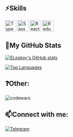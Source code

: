 ## ⚡Skills

<p align="left">
  <a href="https://www.typescriptlang.org/" target="_blank" rel="noreferrer"><img src="https://raw.githubusercontent.com/danielcranney/readme-generator/main/public/icons/skills/typescript-colored.svg" width="36" height="36" alt="TypeScript" /></a>
  <a href="https://sass-lang.com/" target="_blank" rel="noreferrer"><img src="https://raw.githubusercontent.com/danielcranney/readme-generator/main/public/icons/skills/sass-colored.svg" width="36" height="36" alt="Sass" /></a>
  <a href="https://reactjs.org/" target="_blank" rel="noreferrer"><img src="https://raw.githubusercontent.com/danielcranney/readme-generator/main/public/icons/skills/react-colored.svg" width="36" height="36" alt="React" /></a>
  <a href="https://redux.js.org/" target="_blank" rel="noreferrer"><img src="https://raw.githubusercontent.com/danielcranney/readme-generator/main/public/icons/skills/redux-colored.svg" width="36" height="36" alt="Redux" /></a>
</p>

## 📶My GitHub Stats

<a href="http://www.github.com/ELeskov"><img src="https://github-readme-stats.vercel.app/api?username=ELeskov&show_icons=true&hide=&count_private=true&title_color=64748b&text_color=ffffff&icon_color=ffffff&bg_color=000000&hide_border=true&show_icons=true" alt="ELeskov's GitHub stats" /></a>

<a href="https://github.com/ELeskov" align="center"><img src="https://github-readme-stats.vercel.app/api/top-langs/?username=ELeskov&langs_count=10&title_color=64748b&text_color=ffffff&icon_color=ffffff&bg_color=000000&hide_border=true&locale=en&custom_title=Top%20%Languages" alt="Top Languages" /></a>

## ❓Other:
![codewars](https://www.codewars.com/users/eleskov/badges/large)


## 📫Connect with me:

[![Telegram](https://img.shields.io/badge/Telegram-26A5E4?style=for-the-badge&logo=telegram&logoColor=white)](https://t.me/qxifo)
